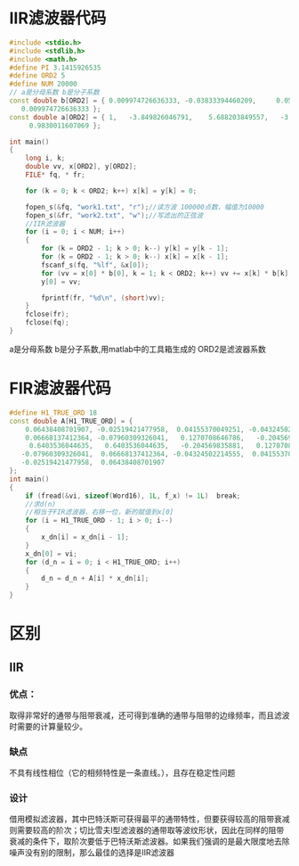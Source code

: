 # IIR滤波器代码
```cpp
#include <stdio.h>
#include <stdlib.h>
#include <math.h>
#define PI 3.1415926535
#define ORD2 5
#define NUM 20000
// a是分母系数 b是分子系数
const double b[ORD2] = { 0.009974726636333, -0.03833394460209,     0.05676259683, -0.03833394460209,
   0.009974726636333 };
const double a[ORD2] = { 1,   -3.849826046791,    5.688203849557,   -3.816962873623,
	 0.9830011607069 };

int main()
{
	long i, k;
	double vv, x[ORD2], y[ORD2];
	FILE* fq, * fr;

	for (k = 0; k < ORD2; k++) x[k] = y[k] = 0;

	fopen_s(&fq, "work1.txt", "r");//读方波 100000点数，幅值为10000
	fopen_s(&fr, "work2.txt", "w");//写滤出的正弦波
	//IIR滤波器
	for (i = 0; i < NUM; i++)
	{
		for (k = ORD2 - 1; k > 0; k--) y[k] = y[k - 1];
		for (k = ORD2 - 1; k > 0; k--) x[k] = x[k - 1];
		fscanf_s(fq, "%lf", &x[0]);
		for (vv = x[0] * b[0], k = 1; k < ORD2; k++) vv += x[k] * b[k] - y[k] * a[k];
		y[0] = vv;

		fprintf(fr, "%d\n", (short)vv);
	}
	fclose(fr);
	fclose(fq);
}
```
a是分母系数 b是分子系数,用matlab中的工具箱生成的
ORD2是滤波器系数


# FIR滤波器代码
```cpp
#define H1_TRUE_ORD 18
const double A[H1_TRUE_ORD] = {
	0.06438408701907, -0.02519421477958,  0.04155370049251, -0.04324502214555,
	0.06668137412364, -0.07960309326041,   0.1270708646786,   -0.204569835881,
	 0.6403536044635,   0.6403536044635,   -0.204569835881,   0.1270708646786,
   -0.07960309326041,  0.06668137412364, -0.04324502214555,  0.04155370049251,
   -0.02519421477958,  0.06438408701907
};
int main()
{
	if (fread(&vi, sizeof(Word16), 1L, f_x) != 1L)  break;
	//求d(n)
	//相当于FIR滤波器，右移一位，新的赋值到x[0]
	for (i = H1_TRUE_ORD - 1; i > 0; i--) 
	{
		x_dn[i] = x_dn[i - 1];
	}
	x_dn[0] = vi;
	for (d_n = i = 0; i < H1_TRUE_ORD; i++) 
	{
		d_n = d_n + A[i] * x_dn[i];
	}
}
```

# 区别
## IIR
### 优点：
取得非常好的通带与阻带衰减，还可得到准确的通带与阻带的边缘频率，而且滤波时需要的计算量较少。
### 缺点
不具有线性相位（它的相频特性是一条直线。），且存在稳定性问题
### 设计
借用模拟滤波器，其中巴特沃斯可获得最平的通带特性，但要获得较高的阻带衰减则需要较高的阶次；切比雪夫I型滤波器的通带取等波纹形状，因此在同样的阻带衰减的条件下，取阶次要低于巴特沃斯滤波器。如果我们强调的是最大限度地去除噪声没有别的限制，那么最佳的选择是IIR滤波器
